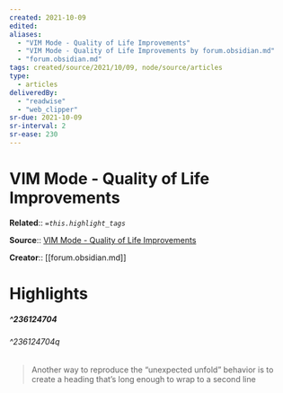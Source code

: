 ```yaml
---
created: 2021-10-09
edited:
aliases:
  - "VIM Mode - Quality of Life Improvements"
  - "VIM Mode - Quality of Life Improvements by forum.obsidian.md"
  - "forum.obsidian.md"
tags: created/source/2021/10/09, node/source/articles
type: 
  - articles
deliveredBy: 
  - "readwise"
  - "web_clipper"
sr-due: 2021-10-09
sr-interval: 2
sr-ease: 230
---
```

# VIM Mode - Quality of Life Improvements

**Related**:: 
*`=this.highlight_tags`*

**Source**:: [VIM Mode - Quality of Life Improvements](https://forum.obsidian.md/t/vim-mode-quality-of-life-improvements/429/69)

**Creator**:: [[forum.obsidian.md]]

# Highlights
##### ^236124704

  


###### ^236124704q

> Another way to reproduce the “unexpected unfold” behavior is to create a heading that’s long enough to wrap to a second line 

